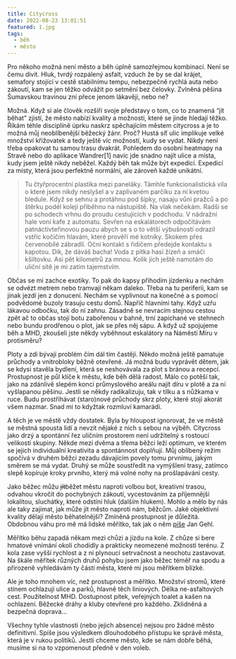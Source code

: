 ```yaml
---
title: Citycross
date: 2022-08-23 13:01:51
featured: 1.jpg
tags:
  - běh
  - město
---
```


Pro někoho možná není město a běh úplně samozřejmou kombinací. Není se čemu divit. Hluk, tvrdý rozpálený asfalt, vzduch že by se dal krájet, semafory stojící v cestě stabilnímu tempu, nebezpečně rychlá auta nebo zákoutí, kam se jen těžko odvážit po setmění bez čelovky. Zvlněná pěšina Šumavskou travinou zní přece jenom lákavěji, nebo ne?

<!-- more -->

Možná. Když si ale člověk rozšíří svoje představy o tom, co to znamená “jít běhat” zjistí, že město nabízí kvality a možnosti, které se jinde hledají těžko. Říkám téhle disciplíně úprku naskrz spěchajícím městem citycross a je to možná můj neoblíbenější běžecký žánr. Proč?
Hustá síť ulic implikuje velké množství křižovatek a tedy ještě víc možností, kudy se vydat. Nikdy není třeba opakovat tu samou trasu dvakrát. Pohledem do osobní heatmapy na Stravě nebo do aplikace Wandrer[1] navíc jde snadno najít ulice a místa, kudy jsem ještě nikdy neběžel. Každý běh tak může být expedicí. Expedicí za místy, která jsou perfektně normální, ale zároveň každé unikátní.

> Tu čtyřprocentní plastika mezi paneláky. Támhle funkcionalistická vila o které jsem nikdy neslyšel a v zaplivaném parčíku za ní kvetou bledule. Když se sehnu a protáhnu pod šípky, nasaju vůni pražců a po štěrku podél kolejí přiběhnu na nástupiště. Na vlak nečekám. Radši se po schodech vrhnu do proudu cestujících v podchodu. V nádražní hale voní kafe z automatu. Sevřen na eskalátorech odpočítávám patnáctivteřinovou pauzu abych se s o to větší výbušností odrazil vstříc kočičím hlavám, které prověří mé kotníky. Skokem přes červenobílé zábradlí. Oční kontakt s řidičem předejde kontaktu s kapotou. Dík, že dáváš bacha! Voda z pítka hasí žízeň a smáčí kšiltovku. Asi pět kilometrů za mnou. Kolik jich ještě namotám do uliční sítě je mi zatím tajemstvím.

Občas se mi zachce exotiky. To pak do kapsy přihodím jízdenku a nechám se odvézt metrem nebo tramvají někam daleko. Třeba na tu periferii, kam se jinak jezdí jen z donucení. Nechám se vyplivnout na konečné a s pomocí podvědomé buzoly trasuju cestu domů. Napříč hlavními tahy. Když uzřu lákavou odbočku, tak do ní zahnu. Zásadně se nevracím stejnou cestou zpět ač to občas stojí botu zabořenou v bahně, trní zapíchané ve stehnech nebo bundu prodřenou o plot, jak se přes něj sápu. A když už spojujeme běh a MHD, zkoušeli jste někdy vyběhnout eskalátory na Náměstí Míru v protisměru?

Ploty a zdi bývají problém čím dál tím častěji. Někdo možná ještě pamatuje průchody a vnitrobloky běžně otevřené. Já možná budu vyprávět dětem, jak se kdysi stavěla bydlení, která se neshovávala za plot s bránou a recepcí. Prostupnost je půl klíče k městu, kde běh dělá radost. Málo co potěší tak, jako na zdánlivě slepém konci průmyslového areálu najít díru v plotě a za ní vyšlapanou pěšinu. Jestli se někdy radikalizuju, tak v tílku a s nůžkama v ruce. Budu prostřihávat (staro)nové průchody skrz ploty, které stojí akorát všem nazmar. Snad mi to kdyžtak rozmluví kamarádi.

A těch je ve městě vždy dostatek. Byla by hloupost ignorovat, že ve městě se městná spousta lidí a nevzít nějaké z nich s sebou na výběh. Citycross jako drzý a spontánní řez uličním prostorem není udržitelný s rostoucí velikostí skupiny. Někde mezi dvěma a třema běžci leží optimum, ve kterém se jejich individuální kreativita a spontánnost doplňují. Můj oblíbený režim spočívá v druhém běžci zezadu dávajícím povely tomu prvnímu, jakým směrem se má vydat. Druhý se může soustředit na vymýšlení trasy, zatímco slepě kopíruje kroky prvního, který má volné nohy na prošlapávání cesty.

Jako běžec můžu ~~jít~~běžet městu naproti volbou bot, kreativní trasou, odvahou vkročit do pochybných zákoutí, vycestováním za příjemnější lokalitou, sluchátky, které odstíní hluk (dalším hlukem). Mohlo a mělo by nás ale taky zajímat, jak může jít město naproti nám, běžcům. Jaké objektivní kvality dělají město běhatelnější? Zmíněná prostupnost je důležitá. Obdobnou váhu pro mě má lidské měřítko, tak jak o něm [píše](https://www.goodreads.com/book/show/8556291-cities-for-people) Jan Gehl.

Měřítko běhu zapadá někam mezi chůzi a jízdu na kole. Z chůze si bere hmatové vnímání okolí chodidly a prakticky neomezené možnosti terénu. Z kola zase vyšší rychlost a z ní plynoucí setrvačnost a neochotu zastavovat. Na škále měřítek různých druhů pohybu jsem jako běžec téměř na spodu a přirozeně vyhledávám ty části města, které mi jsou měřítkem blízké.

Ale je toho mnohem víc, než prostupnost a měřítko. Množství stromů, které stínem ochlazují ulice a parků, hlavně těch liniových. Délka ne-asfaltových cest. Použitelnost MHD. Dostupnost pítek, veřejných toalet a kašen na ochlazení. Běžecké dráhy a kluby otevřené pro každého. Zklidněná a bezpečná doprava…

Všechny tyhle vlastnosti (nebo jejich absence) nejsou pro žádné město definitivní. Spíše jsou výsledkem dlouhodobého přístupu ke správě města, která je v rukou politiků. Jestli chceme město, kde se nám dobře běhá, musíme si na to vzpomenout předně v den voleb.
